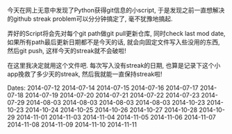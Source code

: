今天在网上无意中发现了Python获得git信息的小script, 于是发现之前一直想解决的github streak problem可以分分钟搞定了, 毫不犹豫地搞起.

弄好的Script将会先对每个git path做git pull更新仓库, 同时check last mod date, 如果所有path最后更新日期都不是今天的话, 就会向固定文件写入些没用的东西, 然后git push, 这样今天的streak就不会破啦!

在这里我决定就用这个文件吧. 每次写入没有streak的日期, 也算是记录下这个小app挽救了多少天的streak, 然后我就能一直保持streak啦!

Dates: 
2014-07-12 2014-07-14 2014-07-15 2014-07-16 2014-07-17 2014-07-18 2014-07-19 2014-07-20 2014-07-21 2014-07-22 2014-07-23 
2014-07-29 2014-08-03 2014-08-03 2014-08-03 2014-08-03 2014-10-23 2014-10-23 2014-10-24 2014-10-25 2014-10-26 2014-10-27 2014-10-28 2014-10-29 2014-11-01 2014-11-03 2014-11-04 2014-11-05 2014-11-06 2014-11-07 2014-11-08 2014-11-09 2014-11-10 2014-11-11 